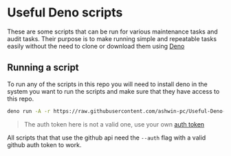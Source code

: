 # Useful Deno scripts

These are some scripts that can be run for various maintenance tasks and audit tasks. Their purpose is to make running simple and repeatable tasks easily without the need to clone or download them using [Deno](https://deno.land/)


## Running a script

To run any of the scripts in this repo you will need to install deno in the system you want to run the scripts and make sure that they have access to this repo.

```sh
deno run -A -r https://raw.githubusercontent.com/ashwin-pc/Useful-Deno-Scripts/main/github/missing_backports.ts --auth=ghp_gpbx1VhiQldEuIqBCxTaJY444kjk5H01V5Ri1
```

> The auth token here is not a valid one, use your own [auth token](https://github.com/settings/tokens)

All scripts that that use the github api need the `--auth` flag with a valid github auth token to work.